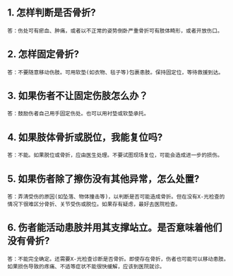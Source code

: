 ## 1. 怎样判断是否骨折?

    答：伤处可有瘀血、肿痛，或者以不正常的姿势倒卧严重骨折可有肢体畸形，或者开放伤口。

## 2. 怎样固定骨折?

    答：不要随意移动伤肢。可用软垫(如衣物、毯子等)包裹患肢。保持固定位，等待救援到达。

## 3. 如果伤者不让固定伤肢怎么办？

    答：鼓励伤者自己用手固定伤处。也可以用衬垫或软垫承托。

## 4. 如果肢体骨折或脱位，我能复位吗?

    答：不能。如果脱位或骨折，应由医生处理。不要试图现场复位，可能会造成进一步的损伤。

## 5. 如果伤者除了擦伤没有其他异常，怎么处置?

    答：弄清受伤的原因(如坠落、物体撞击等)，以判断是否可能造成骨折。但在没有X-光检查的情况下很难区分骨折、关节受伤或脱位。如果存有疑虑，最好去医院检查。

## 6. 伤者能活动患肢并用其支撑站立。是否意味着他们没有骨折?

    答：不能完全确定。还需要X-光检查诊断是否骨折。即使存在骨折，伤者也可能可以移动患肢。如果损伤导致的疼痛、不适等症状不能很快缓解，应该到医院就诊。